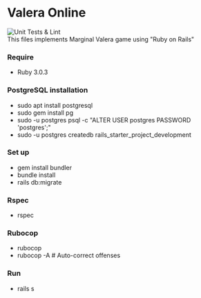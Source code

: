 # Valera Online
![Unit Tests & Lint](https://github.com/Napwob/Project412/workflows/Unit%20Tests%20&%20Lint/badge.svg)  
This files implements Marginal Valera game using "Ruby on Rails"
### Require  
 * Ruby 3.0.3
### PostgreSQL installation
 * sudo apt install postgresql
 * sudo gem install pg
 * sudo -u postgres psql -c "ALTER USER postgres PASSWORD 'postgres';"
 * sudo -u postgres createdb rails_starter_project_development
### Set up
 * gem install bundler
 * bundle install
 * rails db:migrate
### Rspec
 * rspec
### Rubocop
 * rubocop
 * rubocop -A # Auto-correct offenses
### Run
 * rails s
